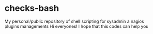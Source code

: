 # checks-bash
My personal/public repository of shell scripting for sysadmin a nagios plugins managements
Hi everyones! I hope that this codes can help you
